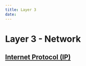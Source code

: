 ```yaml
---
title: Layer 3
date:
---
```


# Layer 3 - Network
## [Internet Protocol (IP)](2020-10-10--17-59-03Z--internet_protocol.md)
